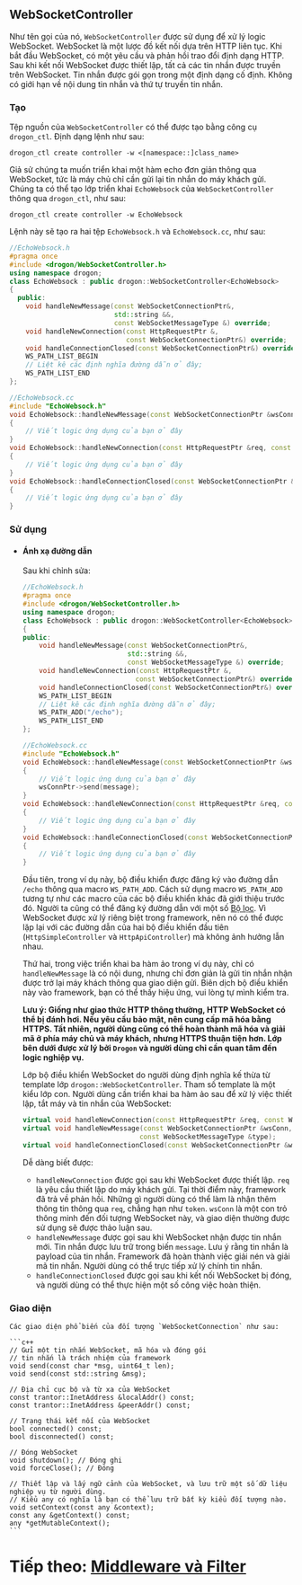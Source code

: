 ## WebSocketController

Như tên gọi của nó, `WebSocketController` được sử dụng để xử lý logic WebSocket. WebSocket là một lược đồ kết nối dựa trên HTTP liên tục. Khi bắt đầu WebSocket, có một yêu cầu và phản hồi trao đổi định dạng HTTP. Sau khi kết nối WebSocket được thiết lập, tất cả các tin nhắn được truyền trên WebSocket. Tin nhắn được gói gọn trong một định dạng cố định. Không có giới hạn về nội dung tin nhắn và thứ tự truyền tin nhắn.

### Tạo

Tệp nguồn của `WebSocketController` có thể được tạo bằng công cụ `drogon_ctl`. Định dạng lệnh như sau:

```shell
drogon_ctl create controller -w <[namespace::]class_name>
```

Giả sử chúng ta muốn triển khai một hàm echo đơn giản thông qua WebSocket, tức là máy chủ chỉ cần gửi lại tin nhắn do máy khách gửi. Chúng ta có thể tạo lớp triển khai `EchoWebsock` của `WebSocketController` thông qua `drogon_ctl`, như sau:

```shell
drogon_ctl create controller -w EchoWebsock
```

Lệnh này sẽ tạo ra hai tệp `EchoWebsock.h` và `EchoWebsock.cc`, như sau:

```c++
//EchoWebsock.h
#pragma once
#include <drogon/WebSocketController.h>
using namespace drogon;
class EchoWebsock : public drogon::WebSocketController<EchoWebsock>
{
  public:
    void handleNewMessage(const WebSocketConnectionPtr&,
                          std::string &&,
                          const WebSocketMessageType &) override;
    void handleNewConnection(const HttpRequestPtr &,
                             const WebSocketConnectionPtr&) override;
    void handleConnectionClosed(const WebSocketConnectionPtr&) override;
    WS_PATH_LIST_BEGIN
    // Liệt kê các định nghĩa đường dẫn ở đây;
    WS_PATH_LIST_END
};
```

```c++
//EchoWebsock.cc
#include "EchoWebsock.h"
void EchoWebsock::handleNewMessage(const WebSocketConnectionPtr &wsConnPtr, std::string &&message, const WebSocketMessageType &type)
{
    // Viết logic ứng dụng của bạn ở đây
}
void EchoWebsock::handleNewConnection(const HttpRequestPtr &req, const WebSocketConnectionPtr &wsConnPtr)
{
    // Viết logic ứng dụng của bạn ở đây
}
void EchoWebsock::handleConnectionClosed(const WebSocketConnectionPtr &wsConnPtr)
{
    // Viết logic ứng dụng của bạn ở đây
}
```

### Sử dụng

- #### Ánh xạ đường dẫn

  Sau khi chỉnh sửa:

  ```c++
  //EchoWebsock.h
  #pragma once
  #include <drogon/WebSocketController.h>
  using namespace drogon;
  class EchoWebsock : public drogon::WebSocketController<EchoWebsock>
  {
  public:
      void handleNewMessage(const WebSocketConnectionPtr&,
                            std::string &&,
                            const WebSocketMessageType &) override;
      void handleNewConnection(const HttpRequestPtr &,
                              const WebSocketConnectionPtr&) override;
      void handleConnectionClosed(const WebSocketConnectionPtr&) override;
      WS_PATH_LIST_BEGIN
      // Liệt kê các định nghĩa đường dẫn ở đây;
      WS_PATH_ADD("/echo");
      WS_PATH_LIST_END
  };
  ```

  ```c++
  //EchoWebsock.cc
  #include "EchoWebsock.h"
  void EchoWebsock::handleNewMessage(const WebSocketConnectionPtr &wsConnPtr, std::string &&message, const WebSocketMessageType &type)
  {
      // Viết logic ứng dụng của bạn ở đây
      wsConnPtr->send(message);
  }
  void EchoWebsock::handleNewConnection(const HttpRequestPtr &req, const WebSocketConnectionPtr &wsConnPtr)
  {
      // Viết logic ứng dụng của bạn ở đây
  }
  void EchoWebsock::handleConnectionClosed(const WebSocketConnectionPtr &wsConnPtr)
  {
      // Viết logic ứng dụng của bạn ở đây
  }
  ```

  Đầu tiên, trong ví dụ này, bộ điều khiển được đăng ký vào đường dẫn `/echo` thông qua macro `WS_PATH_ADD`. Cách sử dụng macro `WS_PATH_ADD` tương tự như các macro của các bộ điều khiển khác đã giới thiệu trước đó. Người ta cũng có thể đăng ký đường dẫn với một số [Bộ lọc](VI-05-Middleware-and-Filter). Vì WebSocket được xử lý riêng biệt trong framework, nên nó có thể được lặp lại với các đường dẫn của hai bộ điều khiển đầu tiên (`HttpSimpleController` và `HttpApiController`) mà không ảnh hưởng lẫn nhau.

  Thứ hai, trong việc triển khai ba hàm ảo trong ví dụ này, chỉ có `handleNewMessage` là có nội dung, nhưng chỉ đơn giản là gửi tin nhắn nhận được trở lại máy khách thông qua giao diện gửi. Biên dịch bộ điều khiển này vào framework, bạn có thể thấy hiệu ứng, vui lòng tự mình kiểm tra.

  **Lưu ý: Giống như giao thức HTTP thông thường, HTTP WebSocket có thể bị đánh hơi. Nếu yêu cầu bảo mật, nên cung cấp mã hóa bằng HTTPS. Tất nhiên, người dùng cũng có thể hoàn thành mã hóa và giải mã ở phía máy chủ và máy khách, nhưng HTTPS thuận tiện hơn. Lớp bên dưới được xử lý bởi `Drogon` và người dùng chỉ cần quan tâm đến logic nghiệp vụ.**

  Lớp bộ điều khiển WebSocket do người dùng định nghĩa kế thừa từ template lớp `drogon::WebSocketController`. Tham số template là một kiểu lớp con. Người dùng cần triển khai ba hàm ảo sau để xử lý việc thiết lập, tắt máy và tin nhắn của WebSocket:

  ```c++
  virtual void handleNewConnection(const HttpRequestPtr &req, const WebSocketConnectionPtr &wsConn);
  virtual void handleNewMessage(const WebSocketConnectionPtr &wsConn, std::string &&message,
                               const WebSocketMessageType &type);
  virtual void handleConnectionClosed(const WebSocketConnectionPtr &wsConn);
  ```

  Dễ dàng biết được:

  - `handleNewConnection` được gọi sau khi WebSocket được thiết lập. `req` là yêu cầu thiết lập do máy khách gửi. Tại thời điểm này, framework đã trả về phản hồi. Những gì người dùng có thể làm là nhận thêm thông tin thông qua `req`, chẳng hạn như `token`. `wsConn` là một con trỏ thông minh đến đối tượng WebSocket này, và giao diện thường được sử dụng sẽ được thảo luận sau.
  - `handleNewMessage` được gọi sau khi WebSocket nhận được tin nhắn mới. Tin nhắn được lưu trữ trong biến `message`. Lưu ý rằng tin nhắn là payload của tin nhắn. Framework đã hoàn thành việc giải nén và giải mã tin nhắn. Người dùng có thể trực tiếp xử lý chính tin nhắn.
  - `handleConnectionClosed` được gọi sau khi kết nối WebSocket bị đóng, và người dùng có thể thực hiện một số công việc hoàn thiện.

### Giao diện

    Các giao diện phổ biến của đối tượng `WebSocketConnection` như sau:

    ```c++
    // Gửi một tin nhắn WebSocket, mã hóa và đóng gói
    // tin nhắn là trách nhiệm của framework
    void send(const char *msg, uint64_t len);
    void send(const std::string &msg);

    // Địa chỉ cục bộ và từ xa của WebSocket
    const trantor::InetAddress &localAddr() const;
    const trantor::InetAddress &peerAddr() const;

    // Trạng thái kết nối của WebSocket
    bool connected() const;
    bool disconnected() const;

    // Đóng WebSocket
    void shutdown(); // Đóng ghi
    void forceClose(); // Đóng

    // Thiết lập và lấy ngữ cảnh của WebSocket, và lưu trữ một số dữ liệu nghiệp vụ từ người dùng.
    // Kiểu any có nghĩa là bạn có thể lưu trữ bất kỳ kiểu đối tượng nào.
    void setContext(const any &context);
    const any &getContext() const;
    any *getMutableContext();
    ```

# Tiếp theo: [Middleware và Filter](VI-05-Middleware-and-Filter)



